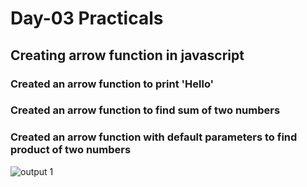 # Day-03 Practicals

## Creating arrow function in javascript
### Created an arrow function to print 'Hello'
### Created an arrow function to find sum of two numbers
### Created an arrow function with default parameters to find product of two numbers
![output 1](https://github.com/user-attachments/assets/e497c0ff-1cc6-4e2e-a0d0-0f9a4fd61135)
